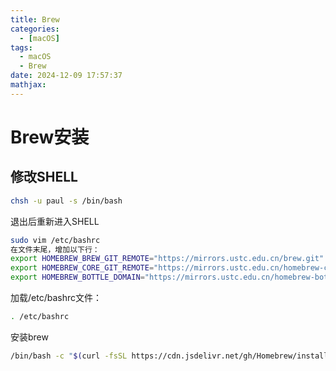 ```yaml
---
title: Brew
categories:
  - [macOS]
tags:
  - macOS
  - Brew
date: 2024-12-09 17:57:37
mathjax:
---
```


# Brew安装

## 修改SHELL

```bash
chsh -u paul -s /bin/bash
```

退出后重新进入SHELL

```bash
sudo vim /etc/bashrc
在文件末尾，增加以下行：
export HOMEBREW_BREW_GIT_REMOTE="https://mirrors.ustc.edu.cn/brew.git"
export HOMEBREW_CORE_GIT_REMOTE="https://mirrors.ustc.edu.cn/homebrew-core.git"
export HOMEBREW_BOTTLE_DOMAIN="https://mirrors.ustc.edu.cn/homebrew-bottles"
```

加载/etc/bashrc文件：

```bash
. /etc/bashrc
```

安装brew

```bash
/bin/bash -c "$(curl -fsSL https://cdn.jsdelivr.net/gh/Homebrew/install@HEAD/install.sh)"
```

